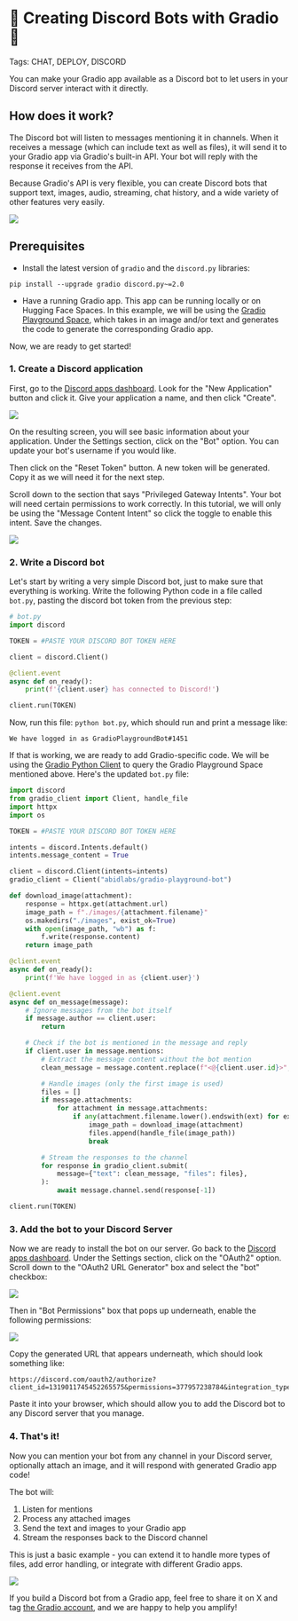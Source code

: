 # 🚀 Creating Discord Bots with Gradio 🚀

Tags: CHAT, DEPLOY, DISCORD

You can make your Gradio app available as a Discord bot to let users in your Discord server interact with it directly.

## How does it work?

The Discord bot will listen to messages mentioning it in channels. When it receives a message (which can include text as well as files), it will send it to your Gradio app via Gradio's built-in API. Your bot will reply with the response it receives from the API.

Because Gradio's API is very flexible, you can create Discord bots that support text, images, audio, streaming, chat history, and a wide variety of other features very easily.

![](https://huggingface.co/datasets/huggingface/documentation-images/resolve/main/gradio-guides/Screen%20Recording%202024-12-18%20at%204.26.55%E2%80%AFPM.gif)

## Prerequisites

- Install the latest version of `gradio` and the `discord.py` libraries:

```
pip install --upgrade gradio discord.py~=2.0
```

- Have a running Gradio app. This app can be running locally or on Hugging Face Spaces. In this example, we will be using the [Gradio Playground Space](https://huggingface.co/spaces/abidlabs/gradio-playground-bot), which takes in an image and/or text and generates the code to generate the corresponding Gradio app.

Now, we are ready to get started!

### 1. Create a Discord application

First, go to the [Discord apps dashboard](https://discord.com/developers/applications). Look for the "New Application" button and click it. Give your application a name, and then click "Create".

![](https://huggingface.co/datasets/huggingface/documentation-images/resolve/main/gradio-guides/discord-4.png)

On the resulting screen, you will see basic information about your application. Under the Settings section, click on the "Bot" option. You can update your bot's username if you would like.

Then click on the "Reset Token" button. A new token will be generated. Copy it as we will need it for the next step.

Scroll down to the section that says "Privileged Gateway Intents". Your bot will need certain permissions to work correctly. In this tutorial, we will only be using the "Message Content Intent" so click the toggle to enable this intent. Save the changes.

![](https://huggingface.co/datasets/huggingface/documentation-images/resolve/main/gradio-guides/discord-3.png)

### 2. Write a Discord bot

Let's start by writing a very simple Discord bot, just to make sure that everything is working. Write the following Python code in a file called `bot.py`, pasting the discord bot token from the previous step:

```python
# bot.py
import discord

TOKEN = #PASTE YOUR DISCORD BOT TOKEN HERE

client = discord.Client()

@client.event
async def on_ready():
    print(f'{client.user} has connected to Discord!')

client.run(TOKEN)
```

Now, run this file: `python bot.py`, which should run and print a message like:

```text
We have logged in as GradioPlaygroundBot#1451
```

If that is working, we are ready to add Gradio-specific code. We will be using the [Gradio Python Client](https://www.gradio.app/guides/getting-started-with-the-python-client) to query the Gradio Playground Space mentioned above. Here's the updated `bot.py` file:

```python
import discord
from gradio_client import Client, handle_file
import httpx
import os

TOKEN = #PASTE YOUR DISCORD BOT TOKEN HERE

intents = discord.Intents.default()
intents.message_content = True

client = discord.Client(intents=intents)
gradio_client = Client("abidlabs/gradio-playground-bot")

def download_image(attachment):
    response = httpx.get(attachment.url)
    image_path = f"./images/{attachment.filename}"
    os.makedirs("./images", exist_ok=True)
    with open(image_path, "wb") as f:
        f.write(response.content)
    return image_path

@client.event
async def on_ready():
    print(f'We have logged in as {client.user}')

@client.event
async def on_message(message):
    # Ignore messages from the bot itself
    if message.author == client.user:
        return

    # Check if the bot is mentioned in the message and reply
    if client.user in message.mentions:
        # Extract the message content without the bot mention
        clean_message = message.content.replace(f"<@{client.user.id}>", "").strip()

        # Handle images (only the first image is used)
        files = []
        if message.attachments:
            for attachment in message.attachments:
                if any(attachment.filename.lower().endswith(ext) for ext in ['png', 'jpg', 'jpeg', 'gif', 'webp']):
                    image_path = download_image(attachment)
                    files.append(handle_file(image_path))
                    break

        # Stream the responses to the channel
        for response in gradio_client.submit(
            message={"text": clean_message, "files": files},
        ):
            await message.channel.send(response[-1])

client.run(TOKEN)
```

### 3. Add the bot to your Discord Server

Now we are ready to install the bot on our server. Go back to the [Discord apps dashboard](https://discord.com/developers/applications). Under the Settings section, click on the "OAuth2" option. Scroll down to the "OAuth2 URL Generator" box and select the "bot" checkbox:

![](https://huggingface.co/datasets/huggingface/documentation-images/resolve/main/gradio-guides/discord-2.png)

Then in "Bot Permissions" box that pops up underneath, enable the following permissions:

![](https://huggingface.co/datasets/huggingface/documentation-images/resolve/main/gradio-guides/discord-1.png)

Copy the generated URL that appears underneath, which should look something like:

```text
https://discord.com/oauth2/authorize?client_id=1319011745452265575&permissions=377957238784&integration_type=0&scope=bot
```

Paste it into your browser, which should allow you to add the Discord bot to any Discord server that you manage.

### 4. That's it!

Now you can mention your bot from any channel in your Discord server, optionally attach an image, and it will respond with generated Gradio app code!

The bot will:

1. Listen for mentions
2. Process any attached images
3. Send the text and images to your Gradio app
4. Stream the responses back to the Discord channel

This is just a basic example - you can extend it to handle more types of files, add error handling, or integrate with different Gradio apps.

![](https://huggingface.co/datasets/huggingface/documentation-images/resolve/main/gradio-guides/Screen%20Recording%202024-12-18%20at%204.26.55%E2%80%AFPM.gif)

If you build a Discord bot from a Gradio app, feel free to share it on X and tag [the Gradio account](https://x.com/Gradio), and we are happy to help you amplify!
